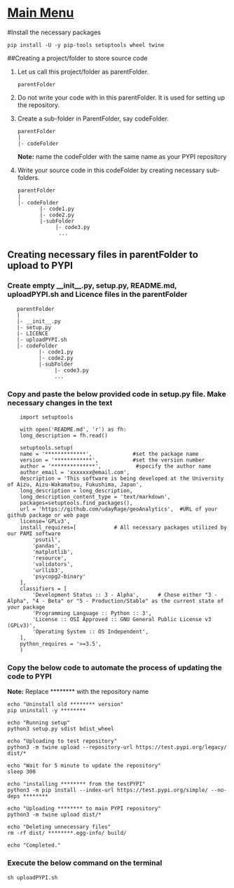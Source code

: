# [Main Menu](index.html)

#Install the necessary packages

    pip install -U -y pip-tools setuptools wheel twine
    

##Creating a project/folder to store source code

1. Let us call this project/folder as parentFolder.

       parentFolder

2. Do not write your code with in this parentFolder. It is used for setting up the repository.
3. Create a sub-folder in ParentFolder, say codeFolder. 

       parentFolder
       |
       |- codeFolder

    __Note:__ name the codeFolder with the same name as your PYPI repository

4. Write your source code in this codeFolder by creating necessary sub-folders.

       parentFolder
       |
       |- codeFolder
              |- code1.py
              |- code2.py
              |-subFolder
                   |- code3.py
                    ...

## Creating necessary files in parentFolder to upload to PYPI

###  Create empty \_\_init\_\_.py, setup.py, README.md, uploadPYPI.sh  and Licence files in the parentFolder

       parentFolder
       |
       |- __init__.py
       |- setup.py
       |- LICENCE
       |- uploadPYPI.sh    
       |- codeFolder
              |- code1.py
              |- code2.py
              |-subFolder 
                   |- code3.py
                   ...
       
### Copy and paste the below provided code in setup.py file. Make necessary changes in the text

        import setuptools

        with open('README.md', 'r') as fh:
        long_description = fh.read()

        setuptools.setup(
        name = '*************',             #set the package name
        version = '************',           #set the version number
        author = '**************',           #specify the author name 
        author_email = 'xxxxxxx@email.com',
        description = 'This software is being developed at the University of Aizu, Aizu-Wakamatsu, Fukushima, Japan',
        long_description = long_description,
        long_description_content_type = 'text/markdown',
        packages=setuptools.find_packages(),
        url = 'https://github.com/udayRage/geoAnalytics',  #URL of your github package or web page
        license='GPLv3',
        install_requires=[            # All necessary packages utilized by our PAMI software
            'psutil',
            'pandas',
            'matplotlib',
            'resource',
            'validators',
            'urllib3',
            'psycopg2-binary'
        ],
        classifiers = [
            'Development Status :: 3 - Alpha',      # Chose either "3 - Alpha", "4 - Beta" or "5 - Production/Stable" as the current state of your package
            'Programming Language :: Python :: 3',
            'License :: OSI Approved :: GNU General Public License v3 (GPLv3)',
            'Operating System :: OS Independent',
        ],
        python_requires = '>=3.5',
        )

### Copy the below code to automate the process of updating the code to PYPI

__Note:__ Replace ********   with the repository name

    echo "Uninstall old ******** version"
    pip uninstall -y ********

    echo "Running setup"
    python3 setup.py sdist bdist_wheel

    echo "Uploading to test repository"
    python3 -m twine upload --repository-url https://test.pypi.org/legacy/ dist/*

    echo "Wait for 5 minute to update the repository"
    sleep 300

    echo "installing ******** from the testPYPI"
    python3 -m pip install --index-url https://test.pypi.org/simple/ --no-deps ********

    echo "Uploading ******** to main PYPI repository"
    python3 -m twine upload dist/*

    echo "Deleting unnecessary files"
    rm -rf dist/ ********.egg-info/ build/

    echo "Completed."

### Execute the below command on the terminal

    sh uploadPYPI.sh